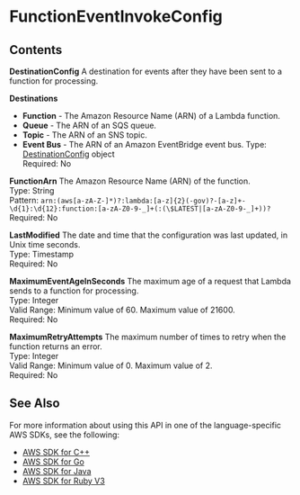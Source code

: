 # FunctionEventInvokeConfig<a name="API_FunctionEventInvokeConfig"></a>

## Contents<a name="API_FunctionEventInvokeConfig_Contents"></a>

 **DestinationConfig**   <a name="SSS-Type-FunctionEventInvokeConfig-DestinationConfig"></a>
A destination for events after they have been sent to a function for processing\.  

**Destinations**
+  **Function** \- The Amazon Resource Name \(ARN\) of a Lambda function\.
+  **Queue** \- The ARN of an SQS queue\.
+  **Topic** \- The ARN of an SNS topic\.
+  **Event Bus** \- The ARN of an Amazon EventBridge event bus\.
Type: [DestinationConfig](API_DestinationConfig.md) object  
Required: No

 **FunctionArn**   <a name="SSS-Type-FunctionEventInvokeConfig-FunctionArn"></a>
The Amazon Resource Name \(ARN\) of the function\.  
Type: String  
Pattern: `arn:(aws[a-zA-Z-]*)?:lambda:[a-z]{2}(-gov)?-[a-z]+-\d{1}:\d{12}:function:[a-zA-Z0-9-_]+(:(\$LATEST|[a-zA-Z0-9-_]+))?`   
Required: No

 **LastModified**   <a name="SSS-Type-FunctionEventInvokeConfig-LastModified"></a>
The date and time that the configuration was last updated, in Unix time seconds\.  
Type: Timestamp  
Required: No

 **MaximumEventAgeInSeconds**   <a name="SSS-Type-FunctionEventInvokeConfig-MaximumEventAgeInSeconds"></a>
The maximum age of a request that Lambda sends to a function for processing\.  
Type: Integer  
Valid Range: Minimum value of 60\. Maximum value of 21600\.  
Required: No

 **MaximumRetryAttempts**   <a name="SSS-Type-FunctionEventInvokeConfig-MaximumRetryAttempts"></a>
The maximum number of times to retry when the function returns an error\.  
Type: Integer  
Valid Range: Minimum value of 0\. Maximum value of 2\.  
Required: No

## See Also<a name="API_FunctionEventInvokeConfig_SeeAlso"></a>

For more information about using this API in one of the language\-specific AWS SDKs, see the following:
+  [AWS SDK for C\+\+](https://docs.aws.amazon.com/goto/SdkForCpp/lambda-2015-03-31/FunctionEventInvokeConfig) 
+  [AWS SDK for Go](https://docs.aws.amazon.com/goto/SdkForGoV1/lambda-2015-03-31/FunctionEventInvokeConfig) 
+  [AWS SDK for Java](https://docs.aws.amazon.com/goto/SdkForJava/lambda-2015-03-31/FunctionEventInvokeConfig) 
+  [AWS SDK for Ruby V3](https://docs.aws.amazon.com/goto/SdkForRubyV3/lambda-2015-03-31/FunctionEventInvokeConfig) 
